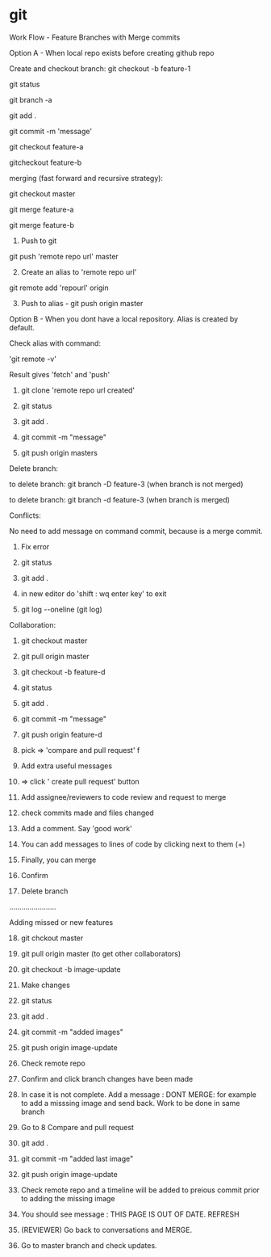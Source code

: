 # git

Work Flow - Feature Branches with Merge commits

Option A - When  local repo exists before creating github repo

Create and checkout branch:  git checkout -b feature-1

git status

git branch -a

git add .

git commit -m 'message'

git checkout feature-a

gitcheckout feature-b

merging (fast forward and recursive strategy):

git checkout master

git merge feature-a   

git merge feature-b  



1. Push to git 

git push 'remote repo url' master

2. Create an alias to 'remote repo url' 

git remote add 'repourl' origin

3. Push to alias - git push origin master



Option B - When you dont have a local repository. Alias is created by default.

Check alias with command:

'git remote -v' 

Result  gives 'fetch' and 'push'

1. git clone 'remote repo url created'

2. git status

3. git add .

4. git commit -m "message"

5. git push origin masters



Delete branch:

to delete branch: git branch -D feature-3 (when branch is not merged)

to delete branch: git branch -d feature-3 (when branch is  merged)


Conflicts:

No need to add message on command commit, because is a merge commit.

1. Fix error

2. git status

3. git add .

4. in new editor do 'shift : wq enter key' to exit

6. git log --oneline (git log)


Collaboration:

1. git checkout master

2. git pull origin master

3. git checkout -b feature-d

4. git status

5. git add .

6. git commit -m "message"

7. git push origin feature-d

8. pick  => 'compare and pull request' f

9. Add extra useful messages

10. => click ' create pull request' button

11. Add assignee/reviewers to code  review and request to merge

12. check commits made and files changed

13. Add a comment. Say 'good work'

14. You can add messages to lines of code by clicking next to them (+)

15. Finally, you can merge

16. Confirm

17. Delete branch

.......................

Adding missed or new features

18. git chckout master

19. git pull origin master  (to get other collaborators)

20. git checkout -b image-update

22. Make changes

23. git status

25. git add .

26. git commit -m "added images"

27. git push origin image-update

28. Check remote repo

29. Confirm and click branch  changes have been made 

30. In case it is not complete. Add a message : DONT MERGE:   for example to add a misssing image and send back.
Work to be done in same branch

31. Go to 8  Compare and pull request

32. git add .

33. git commit -m "added last image"

34. git push origin image-update

35. Check remote repo and a timeline will be added to preious commit prior to adding the missing image

36. You should see message : THIS PAGE IS OUT OF DATE. REFRESH

37. (REVIEWER) Go back to conversations and MERGE.

38. Go to master branch and check updates.
